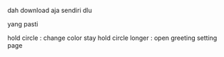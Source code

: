 dah download aja sendiri dlu


yang pasti

hold circle : change color
stay hold circle longer : open greeting setting page
